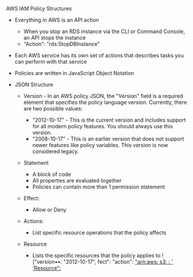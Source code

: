 AWS IAM Policy Structures

- Everything in AWS is an API action
    
    - When you stop an RDS instance via the CLI or Command Console, an API stops the instance
    - "Action": "rds:StopDBInstance"
- Each AWS service has its own set of actions that describes tasks you can perform with that service
- Policies are written in JavaScript Object Notation
- JSON Structure
    
    - Version - In an AWS policy JSON, the "Version" field is a required element that specifies the policy language version. Currently, there are two possible values:
        
        - "2012-10-17" - This is the current version and includes support for all modern policy features. You should always use this version.
        - "2008-10-17" - This is an earlier version that does not support newer features like policy variables. This version is now considered legacy.
    - Statement
        
        - A block of code
        - All properties are evaluated together
        - Policies can contain more than 1 permission statement
    - Effect:
        
        - Allow or Deny
    - Actions:
        
        - List specific resource operations that the policy affects
    - Resource
        
        - Lists the specific resources that the policy applies to
    !["version••: "2012-10-17", fect": "action": ["arn:aws: s3: : ' 'Resource": ](Exported%20image%2020250301231137-0.png)